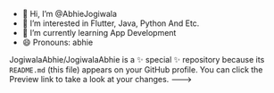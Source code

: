 - 👋 Hi, I’m @AbhieJogiwala
- 👀 I’m interested in Flutter, Java, Python And Etc. 
- 🌱 I’m currently learning App Development
- 😄 Pronouns: abhie

JogiwalaAbhie/JogiwalaAbhie is a ✨ special ✨ repository because its `README.md` (this file) appears on your GitHub profile.
You can click the Preview link to take a look at your changes.
--->
